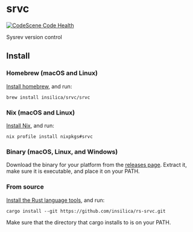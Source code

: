 # srvc

[![CodeScene Code Health](https://codescene.io/projects/28736/status-badges/code-health)](https://codescene.io/projects/28736)

Sysrev version control

## Install

### Homebrew (macOS and Linux)

[Install homebrew](https://brew.sh/), and run:

```
brew install insilica/srvc/srvc
```

### Nix (macOS and Linux)

[Install Nix](https://nixos.org/), and run:

```
nix profile install nixpkgs#srvc
```

### Binary (macOS, Linux, and Windows)

Download the binary for your platform from the [releases page](https://github.com/insilica/rs-srvc/releases). Extract it, make sure it is executable, and place it on your PATH.

### From source

[Install the Rust language tools](https://doc.rust-lang.org/cargo/getting-started/installation.html), and run:

```
cargo install --git https://github.com/insilica/rs-srvc.git
```

Make sure that the directory that cargo installs to is on your PATH.
